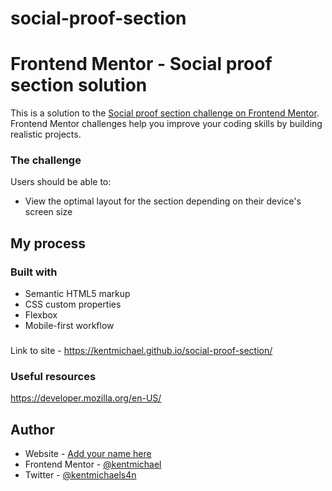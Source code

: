 # social-proof-section
# Frontend Mentor - Social proof section solution

This is a solution to the [Social proof section challenge on Frontend Mentor](https://www.frontendmentor.io/challenges/social-proof-section-6e0qTv_bA). Frontend Mentor challenges help you improve your coding skills by building realistic projects. 

### The challenge

Users should be able to:

- View the optimal layout for the section depending on their device's screen size

## My process

### Built with

- Semantic HTML5 markup
- CSS custom properties
- Flexbox
- Mobile-first workflow

###
  Link to site - https://kentmichael.github.io/social-proof-section/

### Useful resources

https://developer.mozilla.org/en-US/

## Author

- Website - [Add your name here](https://www.your-site.com)
- Frontend Mentor - [@kentmichael](https://www.frontendmentor.io/profile/kentmichael)
- Twitter - [@kentmichaels4n](https://twitter.com/kentmichaels4n)
